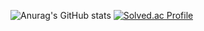 ![Anurag's GitHub stats](https://github-readme-stats.vercel.app/api?username=cocomozila&theme=tokyonight)
[![Solved.ac Profile](http://mazassumnida.wtf/api/v2/generate_badge?boj=whtpdbs9944)](https://solved.ac/whtpdbs9944/)

<!--
**cocomozila/cocomozila** is a ✨ _special_ ✨ repository because its `README.md` (this file) appears on your GitHub profile.

Here are some ideas to get you started:

- 🔭 I’m currently working on ...
- 🌱 I’m currently learning ...
- 👯 I’m looking to collaborate on ...
- 🤔 I’m looking for help with ...
- 💬 Ask me about ...
- 📫 How to reach me: ...
- 😄 Pronouns: ...
- ⚡ Fun fact: ...
-->
